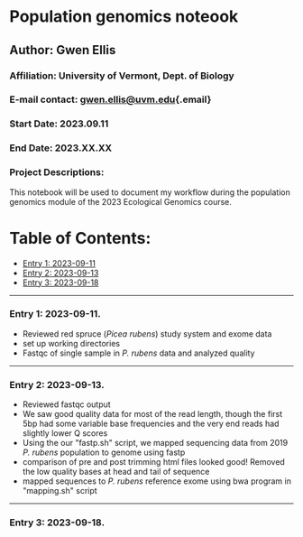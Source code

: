 # Population genomics noteook

## Author: Gwen Ellis

### Affiliation: University of Vermont, Dept. of Biology

### E-mail contact: [gwen.ellis\@uvm.edu](mailto:gwen.ellis@uvm.edu){.email}

### Start Date: 2023.09.11

### End Date: 2023.XX.XX

### Project Descriptions:

This notebook will be used to document my workflow during the population genomics module of the 2023 Ecological Genomics course.

# Table of Contents:

-   [Entry 1: 2023-09-11](#id-section1)
-   [Entry 2: 2023-09-13](#id-section2)
-   [Entry 3: 2023-09-18](#id-section3)

------    
<div id='id-section1'/>   


### Entry 1: 2023-09-11.   
- Reviewed red spruce (*Picea rubens*) study system and exome data
- set up working directories
- Fastqc of single sample in *P. rubens* data and analyzed quality


------    
<div id='id-section2'/>   


### Entry 2: 2023-09-13.  
- Reviewed fastqc output
- We saw good quality data for most of the read length, though the first 5bp had some variable base frequencies and the very end reads had slightly lower Q scores
- Using the our "fastp.sh" script, we mapped sequencing data from 2019 *P. rubens* population to genome using fastp
- comparison of pre and post trimming html files looked good! Removed the low quality bases at head and tail of sequence
- mapped sequences to *P. rubens* reference exome using bwa program in "mapping.sh" script



------    
<div id='id-section3'/>   


### Entry 3: 2023-09-18.



